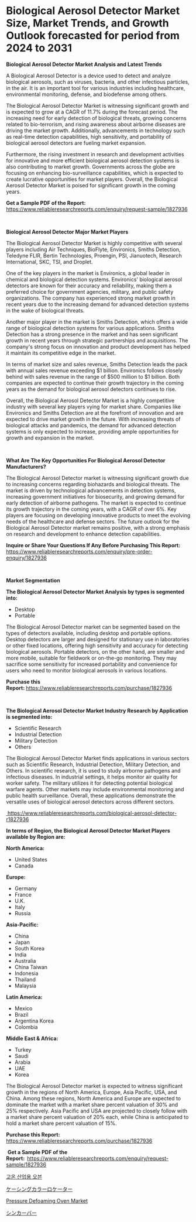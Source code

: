 <p><h1>Biological Aerosol Detector Market Size, Market Trends, and Growth Outlook forecasted for period from 2024 to 2031</h1></p><p><strong>Biological Aerosol Detector Market Analysis and Latest Trends</strong></p>
<p><p>A Biological Aerosol Detector is a device used to detect and analyze biological aerosols, such as viruses, bacteria, and other infectious particles, in the air. It is an important tool for various industries including healthcare, environmental monitoring, defense, and biodefense among others.</p><p>The Biological Aerosol Detector Market is witnessing significant growth and is expected to grow at a CAGR of 11.7% during the forecast period. The increasing need for early detection of biological threats, growing concerns related to bio-terrorism, and rising awareness about airborne diseases are driving the market growth. Additionally, advancements in technology such as real-time detection capabilities, high sensitivity, and portability of biological aerosol detectors are fueling market expansion.</p><p>Furthermore, the rising investment in research and development activities for innovative and more efficient biological aerosol detection systems is also contributing to market growth. Governments across the globe are focusing on enhancing bio-surveillance capabilities, which is expected to create lucrative opportunities for market players. Overall, the Biological Aerosol Detector Market is poised for significant growth in the coming years.</p></p>
<p><strong>Get a Sample PDF of the Report:&nbsp;</strong> <a href="https://www.reliableresearchreports.com/enquiry/request-sample/1827936">https://www.reliableresearchreports.com/enquiry/request-sample/1827936</a></p>
<p>&nbsp;</p>
<p><strong>Biological Aerosol Detector Major Market Players</strong></p>
<p><p>The Biological Aerosol Detector Market is highly competitive with several players including Air Techniques, BioFlyte, Environics, Smiths Detection, Teledyne FLIR, Bertin Technologies, Proengin, PSI, Jianuotech, Research International, SKC, TSI, and Droplet.</p><p>One of the key players in the market is Environics, a global leader in chemical and biological detection systems. Environics' biological aerosol detectors are known for their accuracy and reliability, making them a preferred choice for government agencies, military, and public safety organizations. The company has experienced strong market growth in recent years due to the increasing demand for advanced detection systems in the wake of biological threats.</p><p>Another major player in the market is Smiths Detection, which offers a wide range of biological detection systems for various applications. Smiths Detection has a strong presence in the market and has seen significant growth in recent years through strategic partnerships and acquisitions. The company's strong focus on innovation and product development has helped it maintain its competitive edge in the market.</p><p>In terms of market size and sales revenue, Smiths Detection leads the pack with annual sales revenue exceeding $1 billion. Environics follows closely behind with sales revenue in the range of $500 million to $1 billion. Both companies are expected to continue their growth trajectory in the coming years as the demand for biological aerosol detectors continues to rise.</p><p>Overall, the Biological Aerosol Detector Market is a highly competitive industry with several key players vying for market share. Companies like Environics and Smiths Detection are at the forefront of innovation and are expected to drive market growth in the future. With increasing threats of biological attacks and pandemics, the demand for advanced detection systems is only expected to increase, providing ample opportunities for growth and expansion in the market.</p></p>
<p>&nbsp;</p>
<p><strong>What Are The Key Opportunities For Biological Aerosol Detector Manufacturers?</strong></p>
<p><p>The Biological Aerosol Detector market is witnessing significant growth due to increasing concerns regarding biohazards and biological threats. The market is driven by technological advancements in detection systems, increasing government initiatives for biosecurity, and growing demand for early detection of airborne pathogens. The market is expected to continue its growth trajectory in the coming years, with a CAGR of over 6%. Key players are focusing on developing innovative products to meet the evolving needs of the healthcare and defense sectors. The future outlook for the Biological Aerosol Detector market remains positive, with a strong emphasis on research and development to enhance detection capabilities.</p></p>
<p><strong>Inquire or Share Your Questions If Any Before Purchasing This Report:</strong> <a href="https://www.reliableresearchreports.com/enquiry/pre-order-enquiry/1827936">https://www.reliableresearchreports.com/enquiry/pre-order-enquiry/1827936</a></p>
<p>&nbsp;</p>
<p><strong>Market Segmentation</strong></p>
<p><strong>The Biological Aerosol Detector Market Analysis by types is segmented into:</strong></p>
<p><ul><li>Desktop</li><li>Portable</li></ul></p>
<p><p>The Biological Aerosol Detector market can be segmented based on the types of detectors available, including desktop and portable options. Desktop detectors are larger and designed for stationary use in laboratories or other fixed locations, offering high sensitivity and accuracy for detecting biological aerosols. Portable detectors, on the other hand, are smaller and more mobile, suitable for fieldwork or on-the-go monitoring. They may sacrifice some sensitivity for increased portability and convenience for users who need to monitor biological aerosols in various locations.</p></p>
<p><strong>Purchase this Report:&nbsp;</strong><a href="https://www.reliableresearchreports.com/purchase/1827936">https://www.reliableresearchreports.com/purchase/1827936</a></p>
<p>&nbsp;</p>
<p><strong>The Biological Aerosol Detector Market Industry Research by Application is segmented into:</strong></p>
<p><ul><li>Scientific Research</li><li>Industrial Detection</li><li>Military Detection</li><li>Others</li></ul></p>
<p><p>The Biological Aerosol Detector Market finds applications in various sectors such as Scientific Research, Industrial Detection, Military Detection, and Others. In scientific research, it is used to study airborne pathogens and infectious diseases. In industrial settings, it helps monitor air quality for worker safety. The military utilizes it for detecting potential biological warfare agents. Other markets may include environmental monitoring and public health surveillance. Overall, these applications demonstrate the versatile uses of biological aerosol detectors across different sectors.</p></p>
<p><a href="https://www.reliableresearchreports.com/biological-aerosol-detector-r1827936">&nbsp;https://www.reliableresearchreports.com/biological-aerosol-detector-r1827936</a></p>
<p><strong>In terms of Region, the Biological Aerosol Detector Market Players available by Region are:</strong></p>
<p>
    <p> <strong> North America: </strong>
        <ul>
            <li>United States</li>
            <li>Canada</li>
        </ul>
        </p> 
    <p> <strong> Europe: </strong>
        <ul>
            <li>Germany</li>
            <li>France</li>
            <li>U.K.</li>
            <li>Italy</li>
            <li>Russia</li>
        </ul>
        </p> 
    <p> <strong> Asia-Pacific: </strong>
        <ul>
            <li>China</li>
            <li>Japan</li>
            <li>South Korea</li>
            <li>India</li>
            <li>Australia</li>
            <li>China Taiwan</li>
            <li>Indonesia</li>
            <li>Thailand</li>
            <li>Malaysia</li>
        </ul>
        </p> 
    <p> <strong> Latin America: </strong>
        <ul>
            <li>Mexico</li>
            <li>Brazil</li>
            <li>Argentina Korea</li>
            <li>Colombia</li>
        </ul>
        </p> 
    <p> <strong> Middle East & Africa: </strong>
        <ul>
            <li>Turkey</li>
            <li>Saudi</li>
            <li>Arabia</li>
            <li>UAE</li>
            <li>Korea</li>
        </ul>
    </p>
    </p>
<p><p>The Biological Aerosol Detector market is expected to witness significant growth in the regions of North America, Europe, Asia Pacific, USA, and China. Among these regions, North America and Europe are expected to dominate the market with a market share percent valuation of 30% and 25% respectively. Asia Pacific and USA are projected to closely follow with a market share percent valuation of 20% each, while China is anticipated to hold a market share percent valuation of 15%.</p></p>
<p><strong>Purchase this Report: </strong><a href="https://www.reliableresearchreports.com/purchase/1827936">https://www.reliableresearchreports.com/purchase/1827936</a></p>
<p>&nbsp;<strong>Get a Sample PDF of the Report:&nbsp;&nbsp;</strong><a href="https://www.reliableresearchreports.com/enquiry/request-sample/1827936">https://www.reliableresearchreports.com/enquiry/request-sample/1827936</a></p>
<p><strong></strong></p>
<p><p><a href="https://github.com/anton65482023/Market-Research-Report-List-1/blob/main/124319038602.md">고온 산업용 오븐</a></p><p><a href="https://github.com/mathieurico66/Market-Research-Report-List-1/blob/main/614006541954.md">ケーシングカラーロケーター</a></p><p><a href="https://github.com/biheemgalvinlouises6hokrh3h/Market-Research-Report-List-2/blob/main/pressure-defoaming-oven-market.md">Pressure Defoaming Oven Market</a></p><p><a href="https://github.com/SarahFahey88/Market-Research-Report-List-1/blob/main/196395341955.md">シンカーバー</a></p></p>